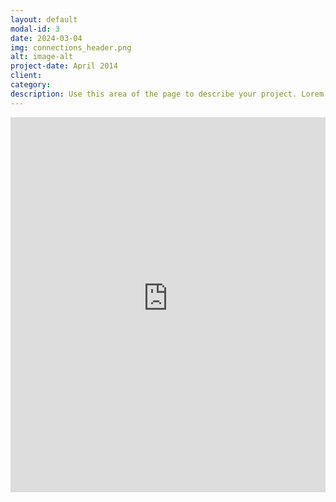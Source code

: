 ```yaml
---
layout: default
modal-id: 3
date: 2024-03-04
img: connections_header.png
alt: image-alt
project-date: April 2014
client: 
category: 
description: Use this area of the page to describe your project. Lorem ipsum dolor sit amet, consectetur adipisicing elit. Mollitia neque assumenda ipsam nihil, molestias magnam, recusandae quos quis inventore quisquam velit asperiores, vitae? Reprehenderit soluta, eos quod consequuntur itaque. Nam.
---
```

 <iframe src="https://connections.zsrobinson.com/play?options=eyJuYW1lcyI6WyJlcG9ueW1vdXMgbmV1cm9zY2llbmNlIHRlcm1zIiwiYmFzYWwgX19fXyIsImNvbG91ciBpZGlvbXMgZm9yIGZlZWxpbmdzIiwicmVsYXRlZCB0byBiYXNpYyBuZXVyb3NjaWVuY2UgY29uY2VwdHMiXSwid29yZHMiOltbIndlcm5pY2tlIiwiYnJvY2EiLCJ3aWxsaXMiLCJicm9kbWFubiJdLFsiZ2FuZ2xpYSIsImZvcmVicmFpbiIsImxhbWluYSIsInN0YXRlIl0sWyJwaW5rIiwiYmx1ZSIsImdyZWVuIiwicmVkIl0sWyJncmV5Iiwid2hpdGUiLCJuZXVyb24iLCJjb3J0ZXgiXV0sImF1dGhvciI6IiIsInRpdGxlIjoibmV1cm9xdWl6In0=" width="100%" height="600px" style="border: none;"></iframe>
